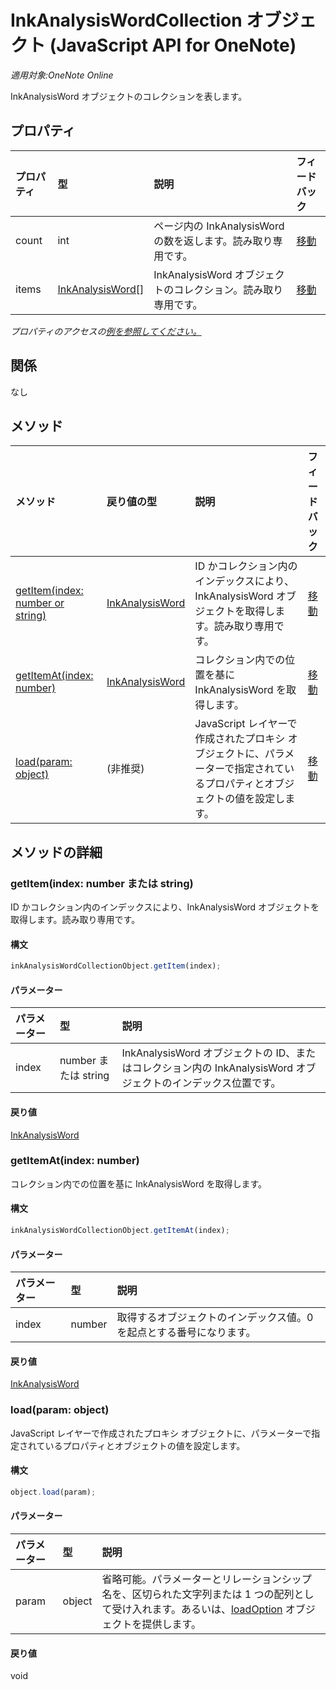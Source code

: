 # <a name="inkanalysiswordcollection-object-(javascript-api-for-onenote)"></a>InkAnalysisWordCollection オブジェクト (JavaScript API for OneNote)

_適用対象:OneNote Online_  


InkAnalysisWord オブジェクトのコレクションを表します。

## <a name="properties"></a>プロパティ

| プロパティ     | 型   |説明|フィードバック|
|:---------------|:--------|:----------|:-------|
|count|int|ページ内の InkAnalysisWord の数を返します。読み取り専用です。|[移動](https://github.com/OfficeDev/office-js-docs/issues/new?title=OneNote-inkAnalysisWordCollection-count)|
|items|[InkAnalysisWord[]](inkanalysisword.md)|InkAnalysisWord オブジェクトのコレクション。読み取り専用です。|[移動](https://github.com/OfficeDev/office-js-docs/issues/new?title=OneNote-inkAnalysisWordCollection-items)|

_プロパティのアクセスの[例を参照してください。](#property-access-examples)_

## <a name="relationships"></a>関係
なし


## <a name="methods"></a>メソッド

| メソッド           | 戻り値の型    |説明| フィードバック|
|:---------------|:--------|:----------|:-------|
|[getItem(index: number or string)](#getitemindex-number-or-string)|[InkAnalysisWord](inkanalysisword.md)|ID かコレクション内のインデックスにより、InkAnalysisWord オブジェクトを取得します。読み取り専用です。|[移動](https://github.com/OfficeDev/office-js-docs/issues/new?title=OneNote-inkAnalysisWordCollection-getItem)|
|[getItemAt(index: number)](#getitematindex-number)|[InkAnalysisWord](inkanalysisword.md)|コレクション内での位置を基に InkAnalysisWord を取得します。|[移動](https://github.com/OfficeDev/office-js-docs/issues/new?title=OneNote-inkAnalysisWordCollection-getItemAt)|
|[load(param: object)](#loadparam-object)|(非推奨)|JavaScript レイヤーで作成されたプロキシ オブジェクトに、パラメーターで指定されているプロパティとオブジェクトの値を設定します。|[移動](https://github.com/OfficeDev/office-js-docs/issues/new?title=OneNote-inkAnalysisWordCollection-load)|

## <a name="method-details"></a>メソッドの詳細


### <a name="getitem(index:-number-or-string)"></a>getItem(index: number または string)
ID かコレクション内のインデックスにより、InkAnalysisWord オブジェクトを取得します。読み取り専用です。

#### <a name="syntax"></a>構文
```js
inkAnalysisWordCollectionObject.getItem(index);
```

#### <a name="parameters"></a>パラメーター
| パラメーター    | 型   |説明|
|:---------------|:--------|:----------|
|index|number または string|InkAnalysisWord オブジェクトの ID、またはコレクション内の InkAnalysisWord オブジェクトのインデックス位置です。|

#### <a name="returns"></a>戻り値
[InkAnalysisWord](inkanalysisword.md)

### <a name="getitemat(index:-number)"></a>getItemAt(index: number)
コレクション内での位置を基に InkAnalysisWord を取得します。

#### <a name="syntax"></a>構文
```js
inkAnalysisWordCollectionObject.getItemAt(index);
```

#### <a name="parameters"></a>パラメーター
| パラメーター    | 型   |説明|
|:---------------|:--------|:----------|
|index|number|取得するオブジェクトのインデックス値。0 を起点とする番号になります。|

#### <a name="returns"></a>戻り値
[InkAnalysisWord](inkanalysisword.md)

### <a name="load(param:-object)"></a>load(param: object)
JavaScript レイヤーで作成されたプロキシ オブジェクトに、パラメーターで指定されているプロパティとオブジェクトの値を設定します。

#### <a name="syntax"></a>構文
```js
object.load(param);
```

#### <a name="parameters"></a>パラメーター
| パラメーター    | 型   |説明|
|:---------------|:--------|:----------|
|param|object|省略可能。パラメーターとリレーションシップ名を、区切られた文字列または 1 つの配列として受け入れます。あるいは、[loadOption](loadoption.md) オブジェクトを提供します。|

#### <a name="returns"></a>戻り値
void
